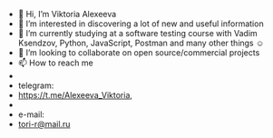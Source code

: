 - 👋 Hi, I’m Viktoria Alexeeva
- 👀 I’m interested in discovering a lot of new and useful information
- 🌱 I’m currently studying at a software testing course with Vadim Ksendzov, Python, JavaScript, Postman and many other things ☺ 
- 💞️ I’m looking to collaborate on open source/commercial projects
- 📫 How to reach me 
- 
- telegram:
- https://t.me/Alexeeva_Viktoria, 
-
-  e-mail: 
- tori-r@mail.ru

<!---
alexviktoria/alexviktoria is a ✨ special ✨ repository because its `README.md` (this file) appears on your GitHub profile.
You can click the Preview link to take a look at your changes.
--->
